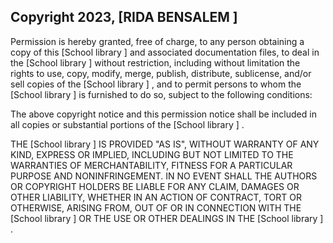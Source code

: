 ## Copyright 2023, [RIDA BENSALEM ]


Permission is hereby granted, free of charge, to any person obtaining a copy of this [School library ] and associated documentation files, to deal in the [School library ]  without restriction, including without limitation the rights to use, copy, modify, merge, publish, distribute, sublicense, and/or sell copies of the [School library ] , and to permit persons to whom the [School library ]  is furnished to do so, subject to the following conditions:

The above copyright notice and this permission notice shall be included in all copies or substantial portions of the [School library ] .

THE [School library ]  IS PROVIDED "AS IS", WITHOUT WARRANTY OF ANY KIND, EXPRESS OR IMPLIED, INCLUDING BUT NOT LIMITED TO THE WARRANTIES OF MERCHANTABILITY, FITNESS FOR A PARTICULAR PURPOSE AND NONINFRINGEMENT. IN NO EVENT SHALL THE AUTHORS OR COPYRIGHT HOLDERS BE LIABLE FOR ANY CLAIM, DAMAGES OR OTHER LIABILITY, WHETHER IN AN ACTION OF CONTRACT, TORT OR OTHERWISE, ARISING FROM, OUT OF OR IN CONNECTION WITH THE [School library ] OR THE USE OR OTHER DEALINGS IN THE [School library ] .
